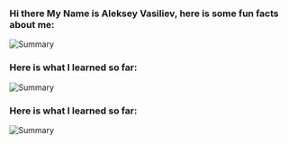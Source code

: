 ### Hi there My Name is Aleksey Vasiliev, here is some fun facts about me:
![Summary](https://cr-ss-service.azurewebsites.net/api/ScreenShot?widget=summary&username=alekseyvy&badges=3&show-avatar=false&style=--header-bg-color:%23000;--border-radius:10px)

### Here is what I learned so far:
![Summary](https://cr-ss-service.azurewebsites.net/api/ScreenShot?widget=education&username=alekseyvy&max-items=10&certificates=false&style=--item-bg-color:%23f00;--item-border-radius:10px)

### Here is what I learned so far:
![Summary](https://cr-ss-service.azurewebsites.net/api/ScreenShot?widget=certificates-section-title&username=alekseyvy&max-items=10&certificates=false&style=--item-bg-color:%23f00;--item-border-radius:10px)








<!--
**AlekseyVY/AlekseyVY** is a ✨ _special_ ✨ repository because its `README.md` (this file) appears on your GitHub profile.

Here are some ideas to get you started:

- 🔭 I’m currently working on ...
- 🌱 I’m currently learning ...
- 👯 I’m looking to collaborate on ...
- 🤔 I’m looking for help with ...
- 💬 Ask me about ...
- 📫 How to reach me: ...
- 😄 Pronouns: ...
- ⚡ Fun fact: ...
-->
